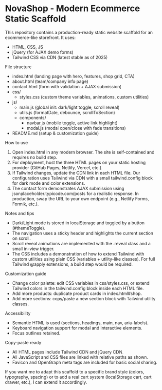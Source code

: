 # NovaShop - Modern Ecommerce Static Scaffold

This repository contains a production-ready static website scaffold for an ecommerce-like storefront. It uses:
- HTML, CSS, JS
- jQuery (for AJAX demo forms)
- Tailwind CSS via CDN (latest stable as of 2025)

File structure
- index.html                  (landing page with hero, features, shop grid, CTA)
- about.html                  (team/company info page)
- contact.html                (form with validation + AJAX submission)
- css/
  - styles.css                (custom theme variables, animations, custom utilities)
- js/
  - main.js                    (global init: dark/light toggle, scroll reveal)
  - utils.js                   (formatDate, debounce, scrollToSection)
  - components/
    - navbar.js                (mobile toggle, active link highlight)
    - modal.js                 (modal open/close with fade transitions)
- README.md                    (setup & customization guide)

How to use
1) Open index.html in any modern browser. The site is self-contained and requires no build step.
2) For deployment, host the three HTML pages on your static hosting provider (GitHub Pages, Netlify, Vercel, etc.).
3) If Tailwind changes, update the CDN link in each HTML file. Our configuration uses Tailwind via CDN with a small tailwind.config block for dark mode and color extensions.
4) The contact form demonstrates AJAX submission using jsonplaceholder.typicode.com/posts for a realistic response. In production, swap the URL to your own endpoint (e.g., Netlify Forms, Formik, etc.).

Notes and tips
- Dark/Light mode is stored in localStorage and toggled by a button (#themeToggle).
- The navigation uses a sticky header and highlights the current section on scroll.
- Scroll reveal animations are implemented with the .reveal class and a small in-view trigger.
- The CSS includes a demonstration of how to extend Tailwind with custom utilities using plain CSS (variables + utility-like classes). For full Tailwind @apply extensions, a build step would be required.

Customization guide
- Change color palette: edit CSS variables in css/styles.css, or extend Tailwind colors in the tailwind.config block inside each HTML file.
- Add more products: duplicate product cards in index.html#shop.
- Add more sections: copy/paste a new section block with Tailwind utility classes.

Accessibility
- Semantic HTML is used (sections, headings, main, nav, aria-labels).
- Keyboard navigation support for modal and interactive elements.
- Focus outlines retained.

Copy-paste ready
- All HTML pages include Tailwind CDN and jQuery CDN.
- All JavaScript and CSS files are linked with relative paths as shown.
- Favicon and OpenGraph meta tags are included for basic social sharing.

If you want me to adapt this scaffold to a specific brand style (colors, typography, spacing) or to add a real cart system (localStorage cart, cart drawer, etc.), I can extend it accordingly.
